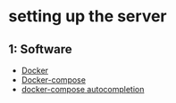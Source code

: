 # setting up the server

## 1: Software

- [Docker](https://docs.docker.com/engine/install/ubuntu/#install-using-the-repository)
- [Docker-compose](https://docs.docker.com/compose/install/#install-compose)
- [docker-compose autocompletion](https://docs.docker.com/compose/completion/#bash)
